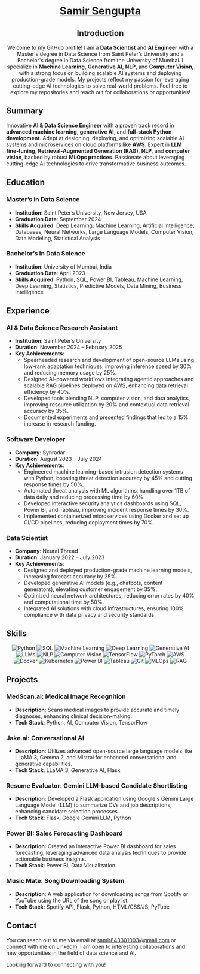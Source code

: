 # <div align="center">[Samir Sengupta](https://neuralthread.cloud/samir)</div> 

<div align="center">
  
  ## Introduction

  Welcome to my GitHub profile! I am a **Data Scientist** and **AI Engineer** with a Master's degree in Data Science from Saint Peter’s University and a Bachelor's degree in Data Science from the University of Mumbai. I specialize in **Machine Learning**, **Generative AI**, **NLP**, and **Computer Vision**, with a strong focus on building scalable AI systems and deploying production-grade models. My projects reflect my passion for leveraging cutting-edge AI technologies to solve real-world problems. Feel free to explore my repositories and reach out for collaborations or opportunities!

</div>

## Summary

Innovative **AI & Data Science Engineer** with a proven track record in **advanced machine learning**, **generative AI**, and **full-stack Python development**. Adept at designing, deploying, and optimizing scalable AI systems and microservices on cloud platforms like **AWS**. Expert in **LLM fine-tuning**, **Retrieval-Augmented Generation (RAG)**, **NLP**, and **computer vision**, backed by robust **MLOps practices**. Passionate about leveraging cutting-edge AI technologies to drive transformative business outcomes.

## Education

### **Master’s in Data Science**  
- **Institution**: Saint Peter’s University, New Jersey, USA  
- **Graduation Date**: September 2024  
- **Skills Acquired**: Deep Learning, Machine Learning, Artificial Intelligence, Databases, Neural Networks, Large Language Models, Computer Vision, Data Modeling, Statistical Analysis  

### **Bachelor’s in Data Science**  
- **Institution**: University of Mumbai, India  
- **Graduation Date**: April 2023  
- **Skills Acquired**: Python, SQL, Power BI, Tableau, Machine Learning, Deep Learning, Statistics, Predictive Models, Data Mining, Business Intelligence  

## Experience

### **AI & Data Science Research Assistant**  
- **Institution**: Saint Peter’s University  
- **Duration**: November 2024 – February 2025  
- **Key Achievements**:  
  - Spearheaded research and development of open-source LLMs using low-rank adaptation techniques, improving inference speed by 30% and reducing memory usage by 25%.  
  - Designed AI-powered workflows integrating agentic approaches and scalable RAG pipelines deployed on AWS, enhancing data retrieval efficiency by 40%.  
  - Developed tools blending NLP, computer vision, and data analytics, improving resource utilization by 20% and contextual data retrieval accuracy by 35%.  
  - Documented experiments and presented findings that led to a 15% increase in research funding.  

### **Software Developer**  
- **Company**: Synradar  
- **Duration**: August 2023 – July 2024  
- **Key Achievements**:  
  - Engineered machine learning–based intrusion detection systems with Python, boosting threat detection accuracy by 45% and cutting response times by 50%.  
  - Automated threat analysis with ML algorithms, handling over 1TB of data daily and reducing processing time by 60%.  
  - Developed interactive security analytics dashboards using SQL, Power BI, and Tableau, improving incident response times by 30%.  
  - Implemented containerized microservices using Docker and set up CI/CD pipelines, reducing deployment times by 70%.  

### **Data Scientist**  
- **Company**: Neural Thread  
- **Duration**: January 2022 – July 2023  
- **Key Achievements**:  
  - Designed and deployed production-grade machine learning models, increasing forecast accuracy by 25%.  
  - Developed generative AI models (e.g., chatbots, content generators), elevating customer engagement by 35%.  
  - Optimized neural network architectures, reducing error rates by 40% and computational time by 50%.  
  - Integrated AI solutions with cloud infrastructures, ensuring 100% compliance with data privacy and security standards.  

## Skills

<div align="center">

![Python](https://img.shields.io/badge/Python-Advanced-blue)
![SQL](https://img.shields.io/badge/SQL-Advanced-orange)
![Machine Learning](https://img.shields.io/badge/Machine%20Learning-Advanced-brightgreen)
![Deep Learning](https://img.shields.io/badge/Deep%20Learning-Advanced-brightgreen)
![Generative AI](https://img.shields.io/badge/Generative%20AI-Advanced-brightgreen)
![LLMs](https://img.shields.io/badge/Large%20Language%20Models-Advanced-brightgreen)
![NLP](https://img.shields.io/badge/NLP-Advanced-brightgreen)
![Computer Vision](https://img.shields.io/badge/Computer%20Vision-Advanced-brightgreen)
![TensorFlow](https://img.shields.io/badge/TensorFlow-Intermediate-red)
![PyTorch](https://img.shields.io/badge/PyTorch-Intermediate-red)
![AWS](https://img.shields.io/badge/AWS-Intermediate-orange)
![Docker](https://img.shields.io/badge/Docker-Intermediate-blue)
![Kubernetes](https://img.shields.io/badge/Kubernetes-Intermediate-blue)
![Power BI](https://img.shields.io/badge/Power%20BI-Advanced-yellow)
![Tableau](https://img.shields.io/badge/Tableau-Advanced-yellow)
![Git](https://img.shields.io/badge/Git-Intermediate-blue)
![MLOps](https://img.shields.io/badge/MLOps-Advanced-brightgreen)
![RAG](https://img.shields.io/badge/Retrieval--Augmented%20Generation-Advanced-brightgreen)

</div>

## Projects

### **MedScan.ai: Medical Image Recognition**  
- **Description**: Scans medical images to provide accurate and timely diagnoses, enhancing clinical decision-making.  
- **Tech Stack**: Python, AI, Computer Vision, TensorFlow  

### **Jake.ai: Conversational AI**  
- **Description**: Utilizes advanced open-source large language models like LLaMA 3, Gemma 2, and Mistral for enhanced conversational and generative capabilities.  
- **Tech Stack**: LLaMA 3, Generative AI, Flask  

### **Resume Evaluator: Gemini LLM-based Candidate Shortlisting**  
- **Description**: Developed a Flask application using Google's Gemini Large Language Model (LLM) to summarize CVs and job descriptions, enhancing candidate selection processes.  
- **Tech Stack**: Flask, Google Gemini LLM, Python  

### **Power BI: Sales Forecasting Dashboard**  
- **Description**: Created an interactive Power BI dashboard for sales forecasting, leveraging advanced data analysis techniques to provide actionable business insights.  
- **Tech Stack**: Power BI, Data Visualization  

### **Music Mate: Song Downloading System**  
- **Description**: A web application for downloading songs from Spotify or YouTube using the URL of the song or playlist.  
- **Tech Stack**: Spotify API, Flask, Python, HTML/CSS/JS, PyTube  

## Contact

You can reach out to me via email at [samir843301003@gmail.com](mailto:samir843301003@gmail.com) or connect with me on [LinkedIn](https://www.linkedin.com/in/samirsengupta/). I am open to interesting collaborations and new opportunities in the field of data science and AI.

Looking forward to connecting with you!
